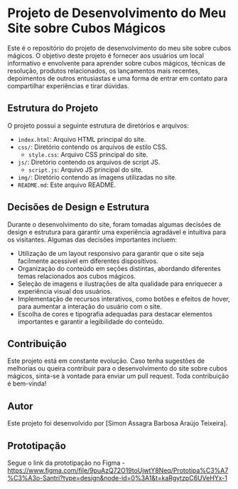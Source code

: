 # Projeto de Desenvolvimento do Meu Site sobre Cubos Mágicos

Este é o repositório do projeto de desenvolvimento do meu site sobre cubos mágicos. O objetivo deste projeto é fornecer aos usuários um local informativo e envolvente para aprender sobre cubos mágicos, técnicas de resolução, produtos relacionados, os lançamentos mais recentes, depoimentos de outros entusiastas e uma forma de entrar em contato para compartilhar experiências e tirar dúvidas.

## Estrutura do Projeto

O projeto possui a seguinte estrutura de diretórios e arquivos:

- `index.html`: Arquivo HTML principal do site.
- `css/`: Diretório contendo os arquivos de estilo CSS.
  - `style.css`: Arquivo CSS principal do site.
- `js/`: Diretório contendo os arquivos de script JS.
  - `script.js`: Arquivo JS principal do site.
- `img/`: Diretório contendo as imagens utilizadas no site.
- `README.md`: Este arquivo README.

## Decisões de Design e Estrutura

Durante o desenvolvimento do site, foram tomadas algumas decisões de design e estrutura para garantir uma experiência agradável e intuitiva para os visitantes. Algumas das decisões importantes incluem:

- Utilização de um layout responsivo para garantir que o site seja facilmente acessível em diferentes dispositivos.
- Organização do conteúdo em seções distintas, abordando diferentes temas relacionados aos cubos mágicos.
- Seleção de imagens e ilustrações de alta qualidade para enriquecer a experiência visual dos usuários.
- Implementação de recursos interativos, como botões e efeitos de hover, para aumentar a interação do usuário com o site.
- Escolha de cores e tipografia adequadas para destacar elementos importantes e garantir a legibilidade do conteúdo.

## Contribuição

Este projeto está em constante evolução. Caso tenha sugestões de melhorias ou queira contribuir para o desenvolvimento do site sobre cubos mágicos, sinta-se à vontade para enviar um pull request. Toda contribuição é bem-vinda!

## Autor

Este projeto foi desenvolvido por [Simon Assagra Barbosa Araújo Teixeira].

## Prototipação

Segue o link da prototipação no Figma - https://www.figma.com/file/9puAzQ72O19toUjwtY8Neq/Prototipa%C3%A7%C3%A3o-Santri?type=design&node-id=0%3A1&t=kaRgytzpC6UVeHYx-1